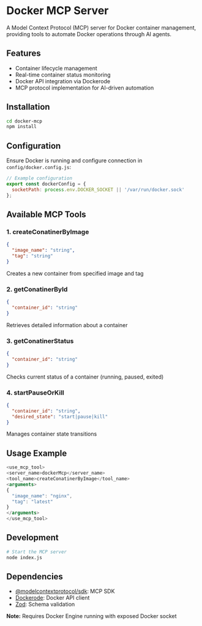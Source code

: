 # Docker MCP Server

A Model Context Protocol (MCP) server for Docker container management, providing tools to automate Docker operations through AI agents.

## Features
- Container lifecycle management
- Real-time container status monitoring
- Docker API integration via Dockerode
- MCP protocol implementation for AI-driven automation

## Installation
```bash
cd docker-mcp
npm install
```

## Configuration
Ensure Docker is running and configure connection in `config/docker.config.js`:
```javascript
// Example configuration
export const dockerConfig = {
  socketPath: process.env.DOCKER_SOCKET || '/var/run/docker.sock'
};
```

## Available MCP Tools
### 1. createConatinerByImage
```json
{
  "image_name": "string",
  "tag": "string"
}
```
Creates a new container from specified image and tag

### 2. getConatinerById
```json
{
  "container_id": "string"
}
```
Retrieves detailed information about a container

### 3. getConatinerStatus  
```json
{
  "container_id": "string"
}
```
Checks current status of a container (running, paused, exited)

### 4. startPauseOrKill
```json
{
  "container_id": "string",
  "desired_state": "start|pause|kill"
}
```
Manages container state transitions

## Usage Example
```javascript
<use_mcp_tool>
<server_name>dockerMcp</server_name>
<tool_name>createConatinerByImage</tool_name>
<arguments>
{
  "image_name": "nginx",
  "tag": "latest"
}
</arguments>
</use_mcp_tool>
```

## Development
```bash
# Start the MCP server
node index.js
```

## Dependencies
- [@modelcontextprotocol/sdk](https://modelcontextprotocol.dev): MCP SDK
- [Dockerode](https://github.com/apocas/dockerode): Docker API client
- [Zod](https://zod.dev): Schema validation

**Note:** Requires Docker Engine running with exposed Docker socket

